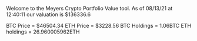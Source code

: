 Welcome to the Meyers Crypto Portfolio Value tool. 
As of 08/13/21 at 12:40:11 our valuation is $136336.6 

BTC Price = $46504.34
 ETH Price = $3228.56
BTC Holdings = 1.06BTC
 ETH holdings = 26.960005962ETH 
